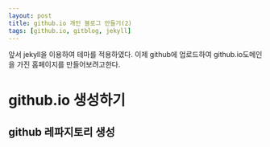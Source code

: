 ```yaml
---
layout: post
title: github.io 개인 블로그 만들기(2)
tags: [github.io, gitblog, jekyll]
---
```


앞서 jekyll을 이용하여 테마를 적용하였다.
이제 github에 업로드하여 github.io도메인을 가진 홈페이지를 만들어보려고한다.


# github.io 생성하기

## github 레파지토리 생성 

